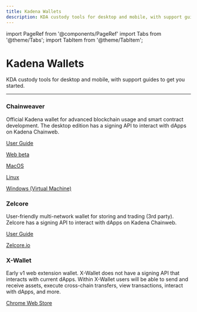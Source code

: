 ```yaml
---
title: Kadena Wallets
description: KDA custody tools for desktop and mobile, with support guides to get you started.
---
```


import PageRef from '@components/PageRef'
import Tabs from '@theme/Tabs';
import TabItem from '@theme/TabItem';

# Kadena Wallets

KDA custody tools for desktop and mobile, with support guides to get you started.

---

### Chainweaver

Official Kadena wallet for advanced blockchain usage and smart contract development.
The desktop edition has a signing API to interact with dApps on Kadena Chainweb.

[User Guide](https://docs.kadena.io/basics/chainweaver/chainweaver-user-guide)

[Web beta](https://chainweaver.kadena.network)

[MacOS](https://chainweaver-builds.s3.amazonaws.com/2.2.2/kadena-chainweaver-mac-2.2.2.0.zip)

[Linux](https://chainweaver-builds.s3.amazonaws.com/2.2.2/kadena-chainweaver-linux-2.2.2.0.deb)

[Windows (Virtual Machine)](https://chainweaver-builds.s3.amazonaws.com/2.2.2/kadena-chainweaver-vm-2.2.2.0.ova)

### Zelcore

User-friendly multi-network wallet for storing and trading (3rd party).
Zelcore has a signing API to interact with dApps on Kadena Chainweb.

[User Guide](https://babening.io/zelcore-guide)

[Zelcore.io](https://zelcore.io)

### X-Wallet

Early v1 web extension wallet.
X-Wallet does not have a signing API that interacts with current dApps.
Within X-Wallet users will be able to send and receive assets, execute cross-chain transfers, view transactions, interact with dApps, and more.

[Chrome Web Store](https://chrome.google.com/webstore/detail/x-wallet/bofddndhbegljegmpmnlbhcejofmjgbn?hl=en&authuser=1)

